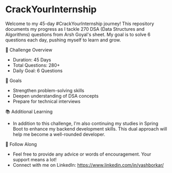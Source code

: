 # CrackYourInternship
Welcome to my 45-day #CrackYourInternship journey! This repository documents my progress as I tackle 270 DSA (Data Structures and Algorithms) questions from Arsh Goyal's sheet. My goal is to solve 6 questions each day, pushing myself to learn and grow.

📅 Challenge Overview
- Duration: 45 Days
- Total Questions: 280+
- Daily Goal: 6 Questions

🎯 Goals
- Strengthen problem-solving skills
- Deepen understanding of DSA concepts
- Prepare for technical interviews
  
📚 Additional Learning
- In addition to this challenge, I'm also continuing my studies in Spring Boot to enhance my backend development skills. This dual approach will help me become a well-rounded developer.

🙌 Follow Along
- Feel free to provide any advice or words of encouragement. Your support means a lot!
- Connect with me on LinkedIn: https://www.linkedin.com/in/yashborkar/
